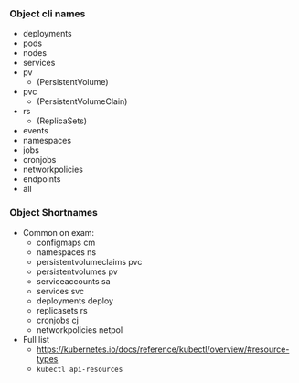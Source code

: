 ### Object cli names
* deployments
* pods
* nodes
* services
* pv 
    * (PersistentVolume)
* pvc 
    * (PersistentVolumeClain)
* rs 
    * (ReplicaSets)
* events
* namespaces
* jobs
* cronjobs
* networkpolicies
* endpoints
* all

### Object Shortnames
* Common on exam:
    * configmaps	cm
    * namespaces	ns
    * persistentvolumeclaims	pvc
    * persistentvolumes	pv
    * serviceaccounts	sa
    * services	svc
    * deployments	deploy
    * replicasets	rs
    * cronjobs	cj
    * networkpolicies	netpol
* Full list
    * https://kubernetes.io/docs/reference/kubectl/overview/#resource-types
    * `kubectl api-resources`